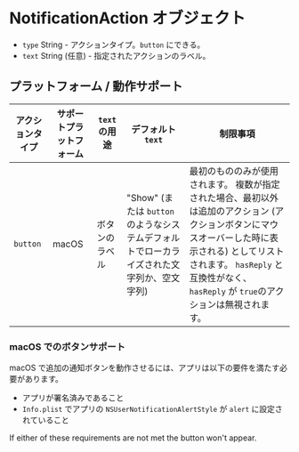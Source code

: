 # NotificationAction オブジェクト

* `type` String - アクションタイプ。`button` にできる。
* `text` String (任意) - 指定されたアクションのラベル。

## プラットフォーム / 動作サポート

| アクションタイプ | サポートプラットフォーム | `text` の用途 | デフォルト `text`                                           | 制限事項                                                                                                                                  |
| -------- | ------------ | ---------- | ------------------------------------------------------ | ------------------------------------------------------------------------------------------------------------------------------------- |
| `button` | macOS        | ボタンのラベル    | "Show" (または `button` のようなシステムデフォルトでローカライズされた文字列か、空文字列) | 最初のもののみが使用されます。 複数が指定された場合、最初以外は追加のアクション (アクションボタンにマウスオーバーした時に表示される) としてリストされます。 `hasReply` と互換性がなく、`hasReply` が `true`のアクションは無視されます。 |

### macOS でのボタンサポート

macOS で追加の通知ボタンを動作させるには、アプリは以下の要件を満たす必要があります。

* アプリが署名済みであること
* `Info.plist` でアプリの `NSUserNotificationAlertStyle` が `alert` に設定されていること

If either of these requirements are not met the button won't appear.